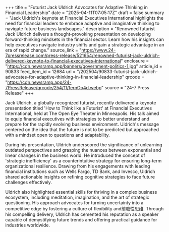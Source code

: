 +++
title = "Futurist Jack Uldrich Advocates for Adaptive Thinking in Financial Leadership"
date = "2025-04-11T07:05:17Z"
draft = false
summary = "Jack Uldrich's keynote at Financial Executives International highlights the need for financial leaders to embrace adaptive and imaginative thinking to navigate future business landscapes."
description = "Renowned futurist Jack Uldrich delivers a thought-provoking presentation on developing forward-thinking mindsets in the financial sector. Learn how his insights can help executives navigate industry shifts and gain a strategic advantage in an era of rapid change."
source_link = "https://www.24-7pressrelease.com/press-release/521654/renowned-futurist-jack-uldrich-delivered-keynote-to-financial-executives-international"
enclosure = "https://cdn.newsramp.app/banners/government-politics-1.jpg"
article_id = 90833
feed_item_id = 12684
url = "/202504/90833-futurist-jack-uldrich-advocates-for-adaptive-thinking-in-financial-leadership"
qrcode = "https://cdn.newsramp.app/24-7PressRelease/qrcode/254/11/fernOo4d.webp"
source = "24-7 Press Release"
+++

<p>Jack Uldrich, a globally recognized futurist, recently delivered a keynote presentation titled 'How to Think like a Futurist' at Financial Executives International, held at The Open Eye Theater in Minneapolis. His talk aimed to equip financial executives with strategies to better understand and prepare for the rapidly evolving business environment. Uldrich's message centered on the idea that the future is not to be predicted but approached with a mindset open to questions and adaptability.</p><p>During his presentation, Uldrich underscored the significance of unlearning outdated perspectives and grasping the nuances between exponential and linear changes in the business world. He introduced the concept of 'strategic inefficiency' as a counterintuitive strategy for ensuring long-term organizational resilience. Drawing from his engagements with leading financial institutions such as Wells Fargo, TD Bank, and Invesco, Uldrich shared actionable insights on refining cognitive strategies to face future challenges effectively.</p><p>Uldrich also highlighted essential skills for thriving in a complex business ecosystem, including meditation, imagination, and the art of strategic questioning. His approach advocates for turning uncertainty into a competitive edge by fostering a culture of flexibility and前瞻性思维. Through his compelling delivery, Uldrich has cemented his reputation as a speaker capable of demystifying future trends and offering practical guidance for industries worldwide.</p>